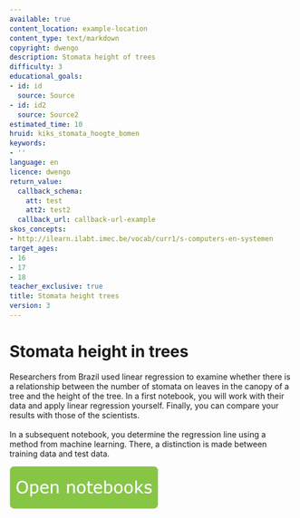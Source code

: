 ```yaml
---
available: true
content_location: example-location
content_type: text/markdown
copyright: dwengo
description: Stomata height of trees
difficulty: 3
educational_goals:
- id: id
  source: Source
- id: id2
  source: Source2
estimated_time: 10
hruid: kiks_stomata_hoogte_bomen
keywords:
- ''
language: en
licence: dwengo
return_value:
  callback_schema:
    att: test
    att2: test2
  callback_url: callback-url-example
skos_concepts:
- http://ilearn.ilabt.imec.be/vocab/curr1/s-computers-en-systemen
target_ages:
- 16
- 17
- 18
teacher_exclusive: true
title: Stomata height trees
version: 3
---
```

# Stomata height in trees
Researchers from Brazil used linear regression to examine whether there is a relationship between the number of stomata on leaves in the canopy of a tree and the height of the tree. In a first notebook, you will work with their data and apply linear regression yourself. Finally, you can compare your results with those of the scientists.<br><br>
In a subsequent notebook, you determine the regression line using a method from machine learning. There, a distinction is made between training data and test data.

[![](embed/Knop.png "Button")](https://kiks.ilabt.imec.be/hub/tmplogin?id=1920_en "Stomata height in trees")